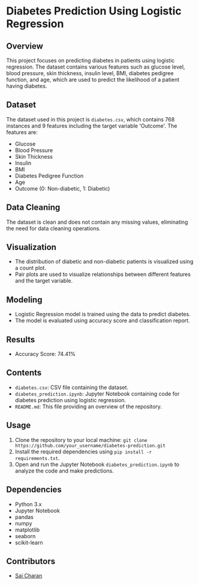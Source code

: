 # Diabetes Prediction Using Logistic Regression

## Overview
This project focuses on predicting diabetes in patients using logistic regression. The dataset contains various features such as glucose level, blood pressure, skin thickness, insulin level, BMI, diabetes pedigree function, and age, which are used to predict the likelihood of a patient having diabetes.

## Dataset
The dataset used in this project is `diabetes.csv`, which contains 768 instances and 9 features including the target variable 'Outcome'. The features are:
- Glucose
- Blood Pressure
- Skin Thickness
- Insulin
- BMI
- Diabetes Pedigree Function
- Age
- Outcome (0: Non-diabetic, 1: Diabetic)

## Data Cleaning
The dataset is clean and does not contain any missing values, eliminating the need for data cleaning operations.

## Visualization
- The distribution of diabetic and non-diabetic patients is visualized using a count plot.
- Pair plots are used to visualize relationships between different features and the target variable.

## Modeling
- Logistic Regression model is trained using the data to predict diabetes.
- The model is evaluated using accuracy score and classification report.

## Results
- Accuracy Score: 74.41%

## Contents
- `diabetes.csv`: CSV file containing the dataset.
- `diabetes_prediction.ipynb`: Jupyter Notebook containing code for diabetes prediction using logistic regression.
- `README.md`: This file providing an overview of the repository.

## Usage
1. Clone the repository to your local machine: `git clone https://github.com/your_username/diabetes-prediction.git`
2. Install the required dependencies using `pip install -r requirements.txt`.
3. Open and run the Jupyter Notebook `diabetes_prediction.ipynb` to analyze the code and make predictions.

## Dependencies
- Python 3.x
- Jupyter Notebook
- pandas
- numpy
- matplotlib
- seaborn
- scikit-learn

## Contributors
- [Sai Charan](https://github.com/your_username)
